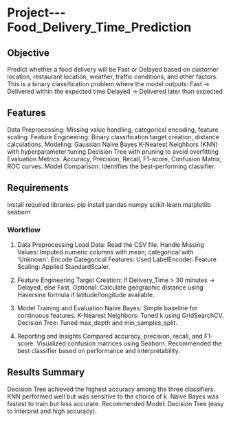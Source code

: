 # Project---Food_Delivery_Time_Prediction
## Objective
Predict whether a food delivery will be Fast or Delayed based on customer location, restaurant location, weather, traffic conditions, and other factors. This is a binary classification problem where the model outputs:
Fast → Delivered within the expected time
Delayed → Delivered later than expected

## Features
Data Preprocessing: Missing value handling, categorical encoding, feature scaling.
Feature Engineering: Binary classification target creation, distance calculations.
Modeling:
Gaussian Naive Bayes
K-Nearest Neighbors (KNN) with hyperparameter tuning
Decision Tree with pruning to avoid overfitting
Evaluation Metrics: Accuracy, Precision, Recall, F1-score, Confusion Matrix, ROC curves.
Model Comparison: Identifies the best-performing classifier.

## Requirements
Install required libraries:
pip install pandas numpy scikit-learn matplotlib seaborn

### Workflow
1. Data Preprocessing
Load Data: Read the CSV file.
Handle Missing Values: Imputed numeric columns with mean; categorical with 'Unknown'.
Encode Categorical Features: Used LabelEncoder.
Feature Scaling: Applied StandardScaler.

2. Feature Engineering
Target Creation: If Delivery_Time > 30 minutes → Delayed, else Fast.
Optional: Calculate geographic distance using Haversine formula if latitude/longitude available.

3. Model Training and Evaluation
Naive Bayes: Simple baseline for continuous features.
K-Nearest Neighbors: Tuned k using GridSearchCV.
Decision Tree: Tuned max_depth and min_samples_split.

4. Reporting and Insights
Compared accuracy, precision, recall, and F1-score.
Visualized confusion matrices using Seaborn.
Recommended the best classifier based on performance and interpretability.

## Results Summary
Decision Tree achieved the highest accuracy among the three classifiers.
KNN performed well but was sensitive to the choice of k.
Naive Bayes was fastest to train but less accurate.
Recommended Model: Decision Tree (easy to interpret and high accuracy).
